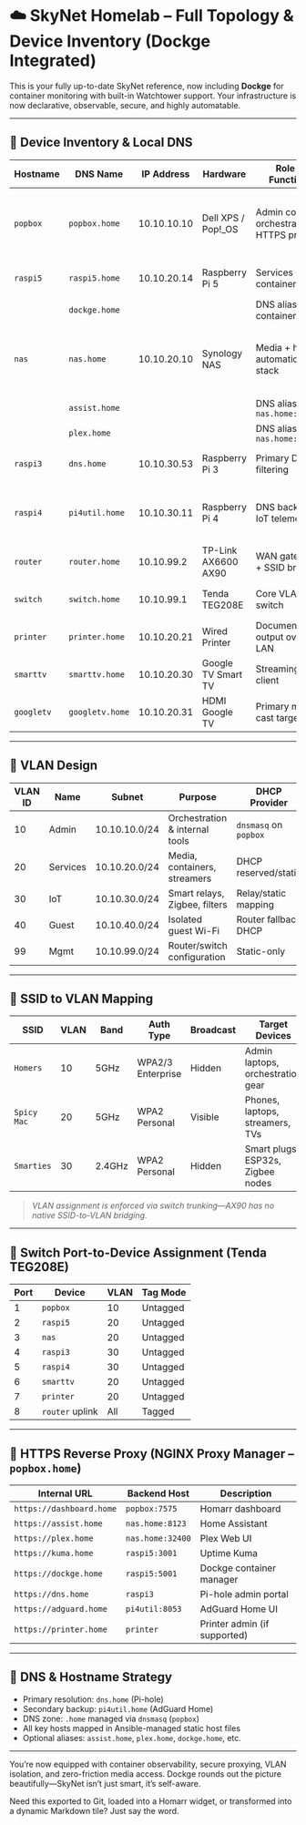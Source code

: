 # ☁️ SkyNet Homelab – Full Topology & Device Inventory (Dockge Integrated)

This is your fully up-to-date SkyNet reference, now including **Dockge** for container monitoring with built-in Watchtower support. Your infrastructure is now declarative, observable, secure, and highly automatable.

---

## 🧠 Device Inventory & Local DNS

| Hostname     | DNS Name          | IP Address     | Hardware              | Role / Function                        | Key Services                                              |
|--------------|-------------------|----------------|------------------------|-----------------------------------------|-----------------------------------------------------------|
| `popbox`     | `popbox.home`     | 10.10.10.10    | Dell XPS / Pop!_OS     | Admin core, orchestration, HTTPS proxy | Ansible, dnsmasq, Homarr, Portainer, NGINX Proxy Manager  |
| `raspi5`     | `raspi5.home`     | 10.10.20.14    | Raspberry Pi 5         | Services + container ops                | Mosquitto, Uptime Kuma, **Dockge**                        |
|              | `dockge.home`     |                |                        | DNS alias for container UI             | Dockge (port 5001)                                        |
| `nas`        | `nas.home`        | 10.10.20.10    | Synology NAS           | Media + home automation stack           | Plex, Synology Drive, SMB/NFS, **Home Assistant**, Tautulli |
|              | `assist.home`     |                |                        | DNS alias → `nas.home:8123`            | Home Assistant                                            |
|              | `plex.home`       |                |                        | DNS alias → `nas.home:32400`           | Plex                                                      |
| `raspi3`     | `dns.home`        | 10.10.30.53    | Raspberry Pi 3         | Primary DNS + filtering                 | Pi-hole, Unbound, Tailscale                               |
| `raspi4`     | `pi4util.home`    | 10.10.30.11    | Raspberry Pi 4         | DNS backup + IoT telemetry              | AdGuard (8053), NodeRED, Zigbee2MQTT, Prometheus          |
| `router`     | `router.home`     | 10.10.99.2     | TP-Link AX6600 AX90    | WAN gateway + SSID bridge               | Internet uplink, DHCP fallback                            |
| `switch`     | `switch.home`     | 10.10.99.1     | Tenda TEG208E          | Core VLAN switch                        | Trunk + per-port segmentation                             |
| `printer`    | `printer.home`    | 10.10.20.21    | Wired Printer          | Document output over LAN                | Web UI (optional), AirPrint                               |
| `smarttv`    | `smarttv.home`    | 10.10.20.30    | Google TV Smart TV     | Streaming client                        | Plex app, Chromecast                                      |
| `googletv`   | `googletv.home`   | 10.10.20.31    | HDMI Google TV         | Primary media cast target               | Netflix, YouTube TV, Plex                                 |

---

## 🧩 VLAN Design

| VLAN ID | Name        | Subnet           | Purpose                            | DHCP Provider           |
|---------|-------------|------------------|-------------------------------------|--------------------------|
| 10      | Admin       | 10.10.10.0/24    | Orchestration & internal tools     | `dnsmasq` on `popbox`    |
| 20      | Services    | 10.10.20.0/24    | Media, containers, streamers       | DHCP reserved/static     |
| 30      | IoT         | 10.10.30.0/24    | Smart relays, Zigbee, filters      | Relay/static mapping     |
| 40      | Guest       | 10.10.40.0/24    | Isolated guest Wi-Fi               | Router fallback DHCP      |
| 99      | Mgmt        | 10.10.99.0/24    | Router/switch configuration        | Static-only              |

---

## 📶 SSID to VLAN Mapping

| SSID         | VLAN | Band   | Auth Type         | Broadcast | Target Devices                     |
|--------------|------|--------|--------------------|-----------|-------------------------------------|
| `Homers`     | 10   | 5GHz   | WPA2/3 Enterprise  | Hidden    | Admin laptops, orchestration gear   |
| `Spicy Mac`  | 20   | 5GHz   | WPA2 Personal      | Visible   | Phones, laptops, streamers, TVs     |
| `Smarties`   | 30   | 2.4GHz | WPA2 Personal      | Hidden    | Smart plugs, ESP32s, Zigbee nodes   |

> *VLAN assignment is enforced via switch trunking—AX90 has no native SSID-to-VLAN bridging.*

---

## 🔌 Switch Port-to-Device Assignment (Tenda TEG208E)

| Port | Device           | VLAN | Tag Mode  |
|------|------------------|------|-----------|
| 1    | `popbox`         | 10   | Untagged  |
| 2    | `raspi5`         | 20   | Untagged  |
| 3    | `nas`            | 20   | Untagged  |
| 4    | `raspi3`         | 30   | Untagged  |
| 5    | `raspi4`         | 30   | Untagged  |
| 6    | `smarttv`        | 20   | Untagged  |
| 7    | `printer`        | 20   | Untagged  |
| 8    | `router` uplink  | All  | Tagged    |

---

## 🔐 HTTPS Reverse Proxy (NGINX Proxy Manager – `popbox.home`)

| Internal URL             | Backend Host           | Description                        |
|--------------------------|------------------------|------------------------------------|
| `https://dashboard.home` | `popbox:7575`          | Homarr dashboard                   |
| `https://assist.home`    | `nas.home:8123`        | Home Assistant                     |
| `https://plex.home`      | `nas.home:32400`       | Plex Web UI                        |
| `https://kuma.home`      | `raspi5:3001`          | Uptime Kuma                        |
| `https://dockge.home`    | `raspi5:5001`          | Dockge container manager           |
| `https://dns.home`       | `raspi3`               | Pi-hole admin portal               |
| `https://adguard.home`   | `pi4util:8053`         | AdGuard Home UI                    |
| `https://printer.home`   | `printer`              | Printer admin (if supported)       |

---

## 🧭 DNS & Hostname Strategy

- Primary resolution: `dns.home` (Pi-hole)
- Secondary backup: `pi4util.home` (AdGuard Home)
- DNS zone: `.home` managed via `dnsmasq` (`popbox`)
- All key hosts mapped in Ansible-managed static host files
- Optional aliases: `assist.home`, `plex.home`, `dockge.home`, etc.

---

You’re now equipped with container observability, secure proxying, VLAN isolation, and zero-friction media access. Dockge rounds out the picture beautifully—SkyNet isn’t just smart, it’s self-aware.

Need this exported to Git, loaded into a Homarr widget, or transformed into a dynamic Markdown tile? Just say the word.
